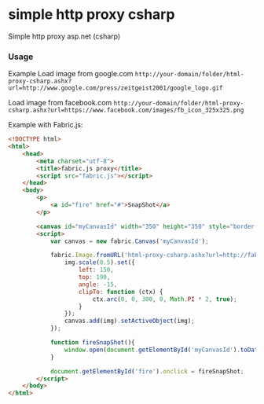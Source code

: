 simple http proxy csharp
======================

Simple http proxy asp.net (csharp)

### Usage ###
Example
Load image from google.com
`http://your-domain/folder/html-proxy-csharp.ashx?url=http://www.google.com/press/zeitgeist2001/google_logo.gif`

Load image from facebook.com
`http://your-domain/folder/html-proxy-csharp.ashx?url=https://www.facebook.com/images/fb_icon_325x325.png`

Example with Fabric.js:
```html
<!DOCTYPE html>
<html>
	<head>
		<meta charset="utf-8">
		<title>fabric.js proxy</title>
		<script src="fabric.js"></script>
	</head>
	<body>
		<p>
			<a id="fire" href="#">SnapShot</a>
		</p>

		<canvas id="myCanvasId" width="350" height="350" style="border:1px solid #aaa"></canvas>
        <script>
			var canvas = new fabric.Canvas('myCanvasId');

			fabric.Image.fromURL('html-proxy-csharp.ashx?url=http://fabricjs.com/assets/pug_small.jpg', function(img) {
				img.scale(0.5).set({
					left: 150,
					top: 190,
					angle: -15,
					clipTo: function (ctx) {
						ctx.arc(0, 0, 300, 0, Math.PI * 2, true);
					}
				});
				canvas.add(img).setActiveObject(img);
			});

			function fireSnapShot(){
				window.open(document.getElementById('myCanvasId').toDataURL("image/png"));s
			}

			document.getElementById('fire').onclick = fireSnapShot;
        </script>
    </body>
</html>
```
